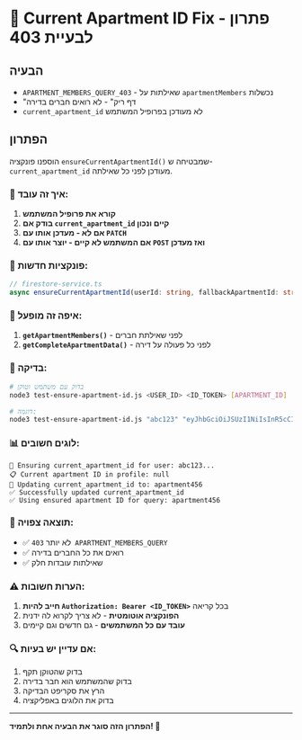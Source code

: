 # 🔧 Current Apartment ID Fix - פתרון לבעיית 403

## הבעיה
- `APARTMENT_MEMBERS_QUERY_403` - שאילתות על `apartmentMembers` נכשלות
- "דף ריק" - לא רואים חברים בדירה
- `current_apartment_id` לא מעודכן בפרופיל המשתמש

## הפתרון
הוספנו פונקציה `ensureCurrentApartmentId()` שמבטיחה ש-`current_apartment_id` מעודכן לפני כל שאילתה.

### 🔄 איך זה עובד:

1. **קורא את פרופיל המשתמש**
2. **בודק אם `current_apartment_id` קיים ונכון**
3. **אם לא - מעדכן אותו עם `PATCH`**
4. **אם המשתמש לא קיים - יוצר אותו עם `POST` ואז מעדכן**

### 📝 פונקציות חדשות:

```typescript
// firestore-service.ts
async ensureCurrentApartmentId(userId: string, fallbackApartmentId: string | null): Promise<string | null>
```

### 🎯 איפה זה מופעל:

1. **`getApartmentMembers()`** - לפני שאילתת חברים
2. **`getCompleteApartmentData()`** - לפני כל פעולה על דירה

### 🧪 בדיקה:

```bash
# בדוק עם משתמש וטוקן
node3 test-ensure-apartment-id.js <USER_ID> <ID_TOKEN> [APARTMENT_ID]

# דוגמה:
node3 test-ensure-apartment-id.js "abc123" "eyJhbGciOiJSUzI1NiIsInR5cCI6IkpXVCJ9..." "apartment456"
```

### 📊 לוגים חשובים:

```
🔧 Ensuring current_apartment_id for user: abc123...
📋 Current apartment ID in profile: null
🔄 Updating current_apartment_id to: apartment456
✅ Successfully updated current_apartment_id
✅ Using ensured apartment ID for query: apartment456
```

### 🎉 תוצאה צפויה:

- ✅ לא יותר `403 APARTMENT_MEMBERS_QUERY`
- ✅ רואים את כל החברים בדירה
- ✅ שאילתות עובדות חלק

### ⚠️ הערות חשובות:

1. **חייב להיות `Authorization: Bearer <ID_TOKEN>`** בכל קריאה
2. **הפונקציה אוטומטית** - לא צריך לקרוא לה ידנית
3. **עובד עם כל המשתמשים** - גם חדשים וגם קיימים

### 🔍 אם עדיין יש בעיות:

1. בדוק שהטוקן תקף
2. בדוק שהמשתמש הוא חבר בדירה
3. הרץ את סקריפט הבדיקה
4. בדוק את הלוגים באפליקציה

---

**הפתרון הזה סוגר את הבעיה אחת ולתמיד! 🚀**
